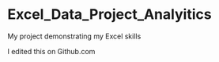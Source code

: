 # Excel_Data_Project_Analyitics
 My project demonstrating my Excel skills

I edited this on Github.com
